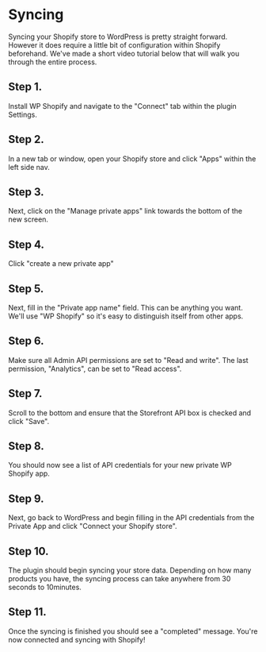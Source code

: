 # Syncing

Syncing your Shopify store to WordPress is pretty straight forward. However it does require a little bit of configuration within Shopify beforehand. We've made a short video tutorial below that will walk you through the entire process.

## Step 1.

Install WP Shopify and navigate to the "Connect" tab within the plugin Settings.

## Step 2.

In a new tab or window, open your Shopify store and click "Apps" within the left side nav.

## Step 3.

Next, click on the "Manage private apps" link towards the bottom of the new screen.

## Step 4.

Click "create a new private app"

## Step 5.

Next, fill in the "Private app name" field. This can be anything you want. We'll use "WP Shopify" so it's easy to distinguish itself from other apps.

## Step 6.

Make sure all Admin API permissions are set to "Read and write". The last permission, "Analytics", can be set to "Read access".

## Step 7.

Scroll to the bottom and ensure that the Storefront API box is checked and click "Save".

## Step 8.

You should now see a list of API credentials for your new private WP Shopify app.

## Step 9.

Next, go back to WordPress and begin filling in the API credentials from the Private App and click "Connect your Shopify store".

## Step 10.

The plugin should begin syncing your store data. Depending on how many products you have, the syncing process can take anywhere from 30 seconds to 10minutes.

## Step 11.

Once the syncing is finished you should see a "completed" message. You're now connected and syncing with Shopify!
